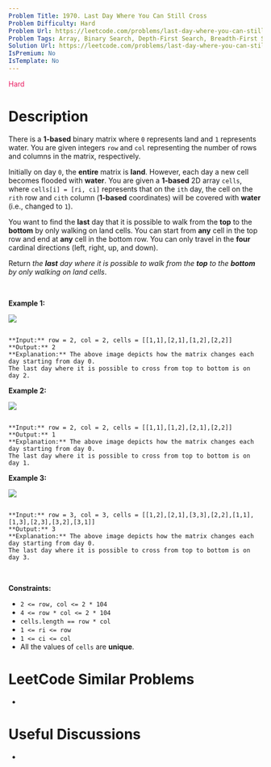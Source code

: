 ```yaml
---
Problem Title: 1970. Last Day Where You Can Still Cross
Problem Difficulty: Hard
Problem Url: https://leetcode.com/problems/last-day-where-you-can-still-cross/
Problem Tags: Array, Binary Search, Depth-First Search, Breadth-First Search, Union Find, Matrix
Solution Url: https://leetcode.com/problems/last-day-where-you-can-still-cross/solution/
IsPremium: No
IsTemplate: No
---
```


<span style="color: rgb(233, 30, 99);">Hard</span>

# Description

There is a **1-based** binary matrix where `0` represents land and `1` represents water. You are given integers `row` and `col` representing the number of rows and columns in the matrix, respectively.


Initially on day `0`, the **entire** matrix is **land**. However, each day a new cell becomes flooded with **water**. You are given a **1-based** 2D array `cells`, where `cells[i] = [ri, ci]` represents that on the `ith` day, the cell on the `rith` row and `cith` column (**1-based** coordinates) will be covered with **water** (i.e., changed to `1`).


You want to find the **last** day that it is possible to walk from the **top** to the **bottom** by only walking on land cells. You can start from **any** cell in the top row and end at **any** cell in the bottom row. You can only travel in the **four** cardinal directions (left, right, up, and down).


Return *the **last** day where it is possible to walk from the **top** to the **bottom** by only walking on land cells*.


 


**Example 1:**


![](https://assets.leetcode.com/uploads/2021/07/27/1.png)

```

**Input:** row = 2, col = 2, cells = [[1,1],[2,1],[1,2],[2,2]]
**Output:** 2
**Explanation:** The above image depicts how the matrix changes each day starting from day 0.
The last day where it is possible to cross from top to bottom is on day 2.

```

**Example 2:**


![](https://assets.leetcode.com/uploads/2021/07/27/2.png)

```

**Input:** row = 2, col = 2, cells = [[1,1],[1,2],[2,1],[2,2]]
**Output:** 1
**Explanation:** The above image depicts how the matrix changes each day starting from day 0.
The last day where it is possible to cross from top to bottom is on day 1.

```

**Example 3:**


![](https://assets.leetcode.com/uploads/2021/07/27/3.png)

```

**Input:** row = 3, col = 3, cells = [[1,2],[2,1],[3,3],[2,2],[1,1],[1,3],[2,3],[3,2],[3,1]]
**Output:** 3
**Explanation:** The above image depicts how the matrix changes each day starting from day 0.
The last day where it is possible to cross from top to bottom is on day 3.

```

 


**Constraints:**


* `2 <= row, col <= 2 * 104`
* `4 <= row * col <= 2 * 104`
* `cells.length == row * col`
* `1 <= ri <= row`
* `1 <= ci <= col`
* All the values of `cells` are **unique**.




# LeetCode Similar Problems

- []()

# Useful Discussions

- []()
